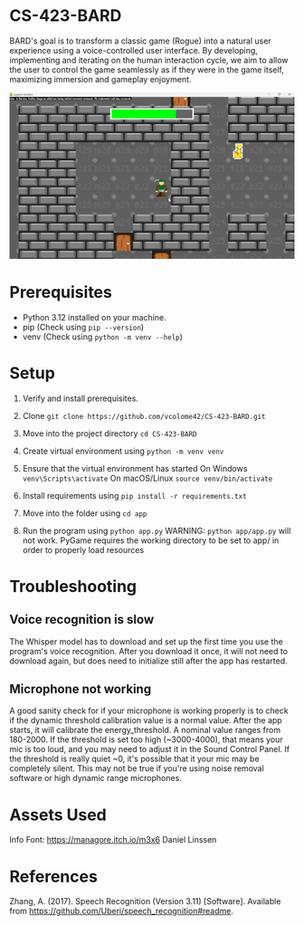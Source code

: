 # CS-423-BARD

BARD's goal is to transform a classic game (Rogue) into a natural user experience using a voice-controlled user interface. By developing, implementing and iterating on the human interaction cycle, we aim to allow the user to control the game seamlessly as if they were in the game itself, maximizing immersion and gameplay enjoyment.

![Screenshot of latest Rogue version and window.](screenshot.png?raw=true)

# Prerequisites
- Python 3.12 installed on your machine.
- pip (Check using `pip --version`)
- venv (Check using `python -m venv --help`)

# Setup
1. Verify and install prerequisites.

2. Clone `git clone https://github.com/vcolome42/CS-423-BARD.git`

3. Move into the project directory `cd CS-423-BARD`

4. Create virtual environment using `python -m venv venv`

5. Ensure that the virtual environment has started
On Windows
`venv\Scripts\activate`
On macOS/Linux
`source venv/bin/activate`

6. Install requirements using `pip install -r requirements.txt`

7. Move into the folder using `cd app`

8. Run the program using `python app.py`
WARNING: `python app/app.py` will not work.
PyGame requires the working directory to be set to app/ in order to properly load resources

# Troubleshooting

## Voice recognition is slow
The Whisper model has to download and set up the first time you use the program's voice recognition.
After you download it once, it will not need to download again, but does need to initialize still
after the app has restarted.

## Microphone not working
A good sanity check for if your microphone is working properly is to check if the dynamic threshold
calibration value is a normal value.
After the app starts, it will calibrate the energy_threshold. A nominal value ranges from 180-2000.
If the threshold is set too high (~3000-4000), that means your mic is too loud, and you may need to
adjust it in the Sound Control Panel.
If the threshold is really quiet ~0, it's possible that it your mic may be completely silent.
This may not be true if you're using noise removal software or high dynamic range microphones.

# Assets Used
Info Font: https://managore.itch.io/m3x6
Daniel Linssen

# References
Zhang, A. (2017). Speech Recognition (Version 3.11) [Software]. Available from https://github.com/Uberi/speech_recognition#readme.
